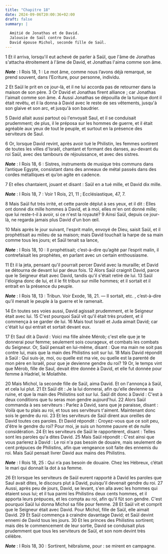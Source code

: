 ```yaml
---
title: "Chapitre 18"
date: 2024-09-06T20:00:36+02:00
draft: false
summary: |
  
  Amitié de Jonathas et de David.
  Jalousie de Saül contre David.
  David épouse Michol, seconde fille de Saül.
---
```



1 Et il arriva, lorsqu'il eut achevé de parler à Saül, que l'âme de Jonathas s'attacha étroitement à l'âme de David, et Jonathas l'aima comme son âme.

***Note*** :  I Rois 18, 1 : Le mot âme, comme nous l’avons déjà remarqué, se prend souvent, dans l’Ecriture, pour personne, individu.

2 Et Saül le prit en ce jour-là, et il ne lui accorda pas de retourner dans la maison de son père. 3 Or David et Jonathas firent alliance ; car Jonathas l'aimait comme son âme. 4 Aussi Jonathas se dépouilla de la tunique dont il était revêtu, et il la donna à David avec le reste de ses vêtements, jusqu'à son glaive et son arc, et jusqu'à son baudrier.

5 David allait aussi partout où l'envoyait Saul, et il se conduisait prudemment; de plus, il le préposa sur les hommes de guerre, et il était agréable aux yeux de tout le peuple, et surtout en la présence des serviteurs de Saul.


6 Or, lorsque David revint, après avoir tué le Philistin, les femmes sortirent de toutes les villes d'Israël, chantant et formant des danses, au-devant du roi Saül, avec des tambours de réjouissance, et avec des sistres.

***Note*** :  I Rois 18, 6 : Sistres, instruments de musique très communs dans l’antique Egypte, consistant dans des anneaux de métal passés dans des cordes métalliques et qu’on agite en cadence.

7 Et elles chantaient, jouant et disant : Saül en a tué mille, et David dix mille.

***Note*** :  I Rois 18, 7 : Voir 1 Rois, 21, 11 ; Ecclésiastique, 47, 7.

8 Mais Saül fut très irrité, et cette parole déplut à ses yeux, et il dit : Elles ont donné dix mille hommes à David, et à moi, elles m'en ont donné mille; que lui reste-t-il à avoir, si ce n'est la royauté? 9 Ainsi Saül, depuis ce jour-là, ne regarda jamais plus David d'un bon œil.


10 Mais après le jour suivant, l'esprit malin, envoyé de Dieu, saisit Saül, et il prophétisait au milieu de sa maison; mais David touchait la harpe de sa main comme tous les jours; et Saül tenait sa lance,

***Note*** :  I Rois 18, 10 : Il prophétisait; c’est-à-dire qu’agité par l’esprit malin, il contrefaisait les prophètes, en parlant avec un certain enthousiasme.

11 Et il la jeta, pensant qu'il pourrait percer David avec la muraille; et David se détourna de devant lui par deux fois. 12 Alors Saül craignit David, parce que le Seigneur était avec David, tandis qu'il s'était retiré de lui. 13 Saül l'éloigna donc de lui, et il le fit tribun sur mille hommes; et il sortait et il entrait en la présence du peuple.

***Note*** :  I Rois 18, 13 : Tribun. Voir Exode, 18, 21. ― Il sortait, etc. , c’est-à-dire qu’il menait le peuple à la guerre et le ramenait.

14 En toutes ses voies aussi, David agissait prudemment, et le Seigneur était avec lui. 15 C'est pourquoi Saül vit qu'il était très prudent, et il commença à se garder de lui. 16 Mais tout Israël et Juda aimait David; car c'était lui qui entrait et sortait devant eux.


17 Et Saul dit à David : Voici ma fille aînée Mérob; c'est elle que je te donnerai pour femme; seulement sois courageux, et combats les combats du Seigneur. Or, Saül pensait en lui-même, disant : Que ma main ne soit pas contre lui, mais que la main des Philistins soit sur lui. 18 Mais David répondit à Saül : Qui suis-je, moi, ou quelle est ma vie, ou quelle est la parenté de mon père en Israël, pour que je devienne gendre du roi? 19 Or, le temps vint que Mérob, fille de Saul, devait être donnée à David, et elle fut donnée pour femme à Hadriel, le Molathite.


20 Mais Michol, la seconde fille de Saül, aima David. Et on l'annonça à Saül, et cela lui plut. 21 Et Saül dit : Je la lui donnerai, afin qu'elle devienne sa ruine, et que la main des Philistins soit sur lui. Saül dit donc à David : C'est à deux conditions que tu seras mon gendre aujourd'hui. 22 Alors Saül commanda à ses serviteurs : Parlez à David, sans que je paraisse, disant : Voilà que tu plais au roi, et tous ses serviteurs t'aiment. Maintenant donc sois le gendre du roi. 23 Et les serviteurs de Saül dirent aux oreilles de David toutes ces paroles. Et David répondit : Croyez-vous que ce soit peu, d'être le gendre du roi? Pour moi, je suis un homme pauvre et de nulle considération. 24 Et les serviteurs de Saül le rapportèrent, disant : Telles sont les paroles qu'a dites David. 25 Mais Saül répondit : C'est ainsi que vous parlerez à David : Le roi n'a pas besoin de douaire, mais seulement de cent prépuces de Philistins, afin que vengeance soit faite des ennemis du roi. Mais Saül pensait livrer David aux mains
des Philistins.

***Note*** :  I Rois 18, 25 : Qui n’a pas besoin de douaire. Chez les Hébreux, c’était le mari qui donnait la dot à sa femme.

26 Et lorsque les serviteurs de Saül eurent rapporté à David les paroles que Saul avait dites, le discours plut à David, puisqu'il devenait gendre du roi. 27 Aussi, après peu de jours, David, se levant, s'en alla avec les hommes qui étaient sous lui; et il tua parmi les Philistins deux cents hommes, et il apporta leurs prépuces, et les compta au roi, afin qu'il fût son gendre. C'est pourquoi Saül lui donna Michol sa fille pour femme. 28 Et Saül vit et comprit que le Seigneur était avec David. Pour Michol, fille de Saül, elle aimait David. 29 Et Saül commença à craindre davantage David; et Saül devint ennemi de David tous les jours. 30 Et les princes des Philistins sortirent; mais dès le commencement de leur sortie, David se conduisait plus prudemment que tous les serviteurs de Saül, et son nom devint très célèbre.

***Note*** :  I Rois 18, 30 : Sortirent, hébraïsme, pour : se mirent en campagne.

